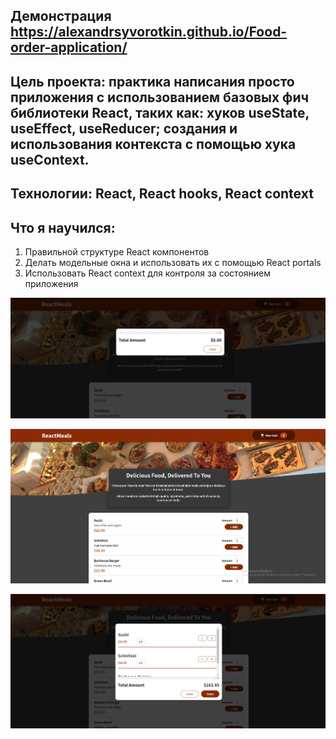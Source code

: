  ## Демонстрация https://alexandrsyvorotkin.github.io/Food-order-application/ 

## Цель проекта: практика написания просто приложения с использованием базовых фич библиотеки React, таких как: хуков useState, useEffect, useReducer; создания и использования контекста с помощью хука useContext. 

## Технологии: React, React hooks, React context

## Что я научился: 
1) Правильной структуре React компонентов
2) Делать модельные окна и использовать их с помощью React portals
3) Использовать React context для контроля за состоянием приложения

![](src/ForReadme/Screenshot_1.png)

![](src/ForReadme/Screenshot_2.png)

![](src/ForReadme/Screenshot_3.png)






